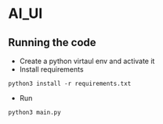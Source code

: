 # AI_UI

## Running the code

* Create a python virtaul env and activate it
* Install requirements
```
python3 install -r requirements.txt
```
* Run
```
python3 main.py
```
